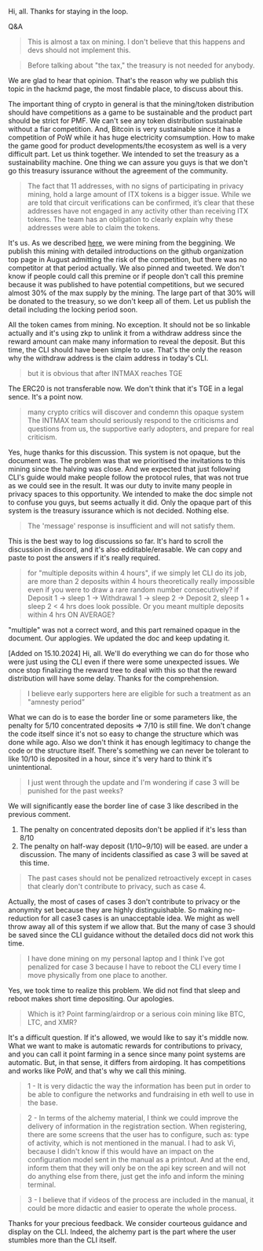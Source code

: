 Hi, all. Thanks for staying in the loop.

Q&A

>This is almost a tax on mining. I don't believe that this happens and devs should not implement this.

>Before talking about "the tax," the treasury is not needed for anybody.

We are glad to hear that opinion. That's the reason why we publish this topic in the hackmd page, the most findable place, to discuss about this. 

The important thing of crypto in general is that the mining/token distribution should have competitions as a game to be sustainable and the product part should be strict for PMF.
We can't see any token distribution sustainable without a fiar competition. And, Bitcoin is very sustainable since it has a competition of PoW while it has huge electricity comsumption.
How to make the game good for product developments/the ecosystem as well is a very difficult part. Let us think together. We intended to set the treasury as a sustainability machine.
One thing we can assure you guys is that we don't go this treasury issurance without the agreement of the community.

>The fact that 11 addresses, with no signs of participating in privacy mining, hold a large amount of ITX tokens is a bigger issue. While we are told that circuit verifications can be confirmed, it’s clear that these addresses have not engaged in any activity other than receiving ITX tokens. The team has an obligation to clearly explain why these addresses were able to claim the tokens.

It's us. As we described [here](https://hackmd.io/zNLtkMXXSCernbkTf1BTrQ?view#The-history-of-this-mining), we were mining from the beggining.
We publish this mining with detailed introductions on the github organization top page in August admitting the risk of the competition, but there was no competitor at that period actually. We also pinned and tweeted.
We don't know if people could call this premine or if people don't call this premine because it was published to have potential competitions, but we secured almost 30% of the max supply by the mining.
The large part of that 30% will be donated to the treasury, so we don't keep all of them. Let us publish the detail including the locking period soon.

All the token cames from mining. No exception. It should not be so linkable actually and it's using zkp to unlink it from a withdraw address since the reward amount can make many information to reveal the deposit.
But this time, the CLI should have been simple to use. That's the only the reason why the withdraw address is the claim address in today's CLI.

>but it is obvious that after INTMAX reaches TGE

The ERC20 is not transferable now. We don't think that it's TGE in a legal sence. It's a point now.

>many crypto critics will discover and condemn this opaque system
>The INTMAX team should seriously respond to the criticisms and questions from us, the supportive early adopters, and prepare for real criticism. 

Yes, huge thanks for this discussion. This system is not opaque, but the document was. The problem was that we prioritised the invitations to this mining 
since the halving was close. And we expected that just following CLI's guide would make people follow the protocol rules, that was not true as we could see in the result. It was our duty to invite many people in privacy spaces to this opportunity. We intended to make the doc simple not to confuse you guys, but seems actually it did.
Only the opaque part of this system is the treasury issurance which is not decided. Nothing else.

>The 'message' response is insufficient and will not satisfy them.

This is the best way to log discussions so far. It's hard to scroll the discussion in discord, and it's also edditable/erasable.
We can copy and paste to post the answers if it's really required.

>for "multiple deposits within 4 hours", if we simply let CLI do its job, are more than 2 deposits within 4 hours theoretically really impossible even if you were to draw a rare random number consecutively? if Deposit 1 -> sleep 1 -> Withdrawal 1 -> sleep 2 -> Deposit 2, sleep 1 + sleep 2 < 4 hrs does look possible. Or you meant multiple deposits within 4 hrs ON AVERAGE?

"multiple" was not a correct word, and this part remained opaque in the document. Our applogies. We updated the doc and keep updating it.

[Added on 15.10.2024]
Hi, all.
We'll do everything we can do for those who were just using the CLI even if there were some unexpected issues.
We once stop finalizing the reward tree to deal with this so that the reward distribution will have some delay. Thanks for the comprehension.

> I believe early supporters here are eligible for such a treatment as an "amnesty period”

What we can do is to ease the border line or some parameters like, the penalty for 5/10 concentrated deposits => 7/10 is still fine. We don't change the code itself since it's not so easy to change the structure which was done while ago. Also we don't think it has enough legitimacy to change the code or the structure itself. There's something we can never be tolerant to like 10/10 is deposited in a hour, since it's very hard to think it's unintentional.

>I just went through the update and I'm wondering if case 3 will be punished for the past weeks?

We will significantly ease the border line of case 3 like described in the previous comment.
1. The penalty on concentrated deposits don't be applied if it's less than 8/10
2. The penalty on half-way deposit (1/10~9/10) will be eased.
are under a discussion. The many of incidents classified as case 3 will be saved at this time.

>The past cases should not be penalized retroactively except in cases that clearly don't contribute to privacy, such as case 4.

Actually, the most of cases of cases 3 don't contribute to privacy or the anonymity set because they are highly distinguishable.
So making no-reduction for all case3 cases is an unacceptable idea. We might as well throw away all of this system if we allow that. But the many of case 3 should be saved since the CLI guidance without the detailed docs did not work this time.

>I have done mining on my personal laptop and I think I’ve got penalized for case 3 because I have to reboot the CLI every time I move physically from one place to another.

Yes, we took time to realize this problem. We did not find that sleep and reboot makes short time depositing. Our apologies. 

>Which is it?  Point farming/airdrop or a serious coin mining like BTC, LTC, and XMR? 

It's a difficult question. If it's allowed, we would like to say it's middle now. What we want to make is automatic rewards for contributions to privacy, and you can call it point farming in a sence since many point systems are automatic. But, in that sense, it differs from airdoping.
It has competitions and works like PoW, and that's why we call this mining.

>1 - It is very didactic the way the information has been put in order to be able to configure the networks and fundraising in eth well to use in the base.

>2 - In terms of the alchemy material, I think we could improve the delivery of information in the registration section. When registering, there are some screens that the user has to configure, such as: type of activity, which is not mentioned in the manual. I had to ask Vi, because I didn't know if this would have an impact on the configuration model sent in the manual as a printout. And at the end, inform them that they will only be on the api key screen and will not do anything else from there, just get the info and inform the mining terminal. 

>3 - I believe that if videos of the process are included in the manual, it could be more didactic and easier to operate the whole process.

Thanks for your precious feedback. We consider courteous guidance and display on the CLI. Indeed, the alchemy part is the part where the user stumbles more than the CLI itself. 

